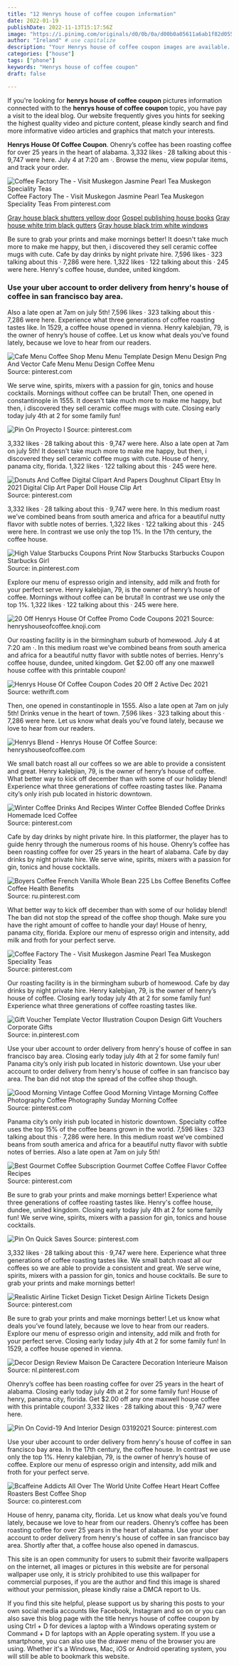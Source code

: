 ```yaml
---
title: "12 Henrys house of coffee coupon information"
date: 2022-01-19
publishDate: 2022-11-13T15:17:56Z
image: "https://i.pinimg.com/originals/d0/0b/0a/d00b0a05611a6ab1f82d0554509b759b.jpg"
author: "Ireland" # use capitalize
description: "Your Henrys house of coffee coupon images are available. Henrys house of coffee coupon are a topic that is being searched for and liked by netizens now. You can Get the Henrys house of coffee coupon files here. Download all free photos."
categories: ["house"]
tags: ["phone"]
keywords: "Henrys house of coffee coupon"
draft: false

---
```


If you're looking for **henrys house of coffee coupon** pictures information connected with to the **henrys house of coffee coupon** topic, you have pay a visit to the ideal  blog.  Our website frequently  gives you  hints  for seeking  the highest  quality video and picture  content, please kindly search and find more informative video articles and graphics  that match your interests.

**Henrys House Of Coffee Coupon**. Ohenry’s coffee has been roasting coffee for over 25 years in the heart of alabama. 3,332 likes · 28 talking about this · 9,747 were here. July 4 at 7:20 am ·. Browse the menu, view popular items, and track your order.

![Coffee Factory The - Visit Muskegon Jasmine Pearl Tea Muskegon Speciality Teas](https://i.pinimg.com/originals/16/ba/cd/16bacd1d05bcc219d934072d6b9f550c.png "Coffee Factory The - Visit Muskegon Jasmine Pearl Tea Muskegon Speciality Teas")
Coffee Factory The - Visit Muskegon Jasmine Pearl Tea Muskegon Speciality Teas From pinterest.com

[Gray house black shutters yellow door](/gray-house-black-shutters-yellow-door/)
[Gospel publishing house books](/gospel-publishing-house-books/)
[Gray house white trim black gutters](/gray-house-white-trim-black-gutters/)
[Gray house black trim white windows](/gray-house-black-trim-white-windows/)

Be sure to grab your prints and make mornings better! It doesn&#039;t take much more to make me happy, but then, i discovered they sell ceramic coffee mugs with cute. Cafe by day drinks by night private hire. 7,596 likes · 323 talking about this · 7,286 were here. 1,322 likes · 122 talking about this · 245 were here. Henry&#039;s coffee house, dundee, united kingdom.

### Use your uber account to order delivery from henry&#039;s house of coffee in san francisco bay area.

Also a late open at 7am on july 5th! 7,596 likes · 323 talking about this · 7,286 were here. Experience what three generations of coffee roasting tastes like. In 1529, a coffee house opened in vienna. Henry kalebjian, 79, is the owner of henry’s house of coffee. Let us know what deals you’ve found lately, because we love to hear from our readers.


![Cafe Menu Coffee Shop Menu Menu Template Design Menu Design Png And Vector Cafe Menu Menu Design Coffee Menu](https://i.pinimg.com/736x/58/f2/1e/58f21e403992ba560da54fb3b508c54c.jpg "Cafe Menu Coffee Shop Menu Menu Template Design Menu Design Png And Vector Cafe Menu Menu Design Coffee Menu")
Source: pinterest.com

We serve wine, spirits, mixers with a passion for gin, tonics and house cocktails. Mornings without coffee can be brutal! Then, one opened in constantinople in 1555. It doesn&#039;t take much more to make me happy, but then, i discovered they sell ceramic coffee mugs with cute. Closing early today july 4th at 2 for some family fun!

![Pin On Proyecto I](https://i.pinimg.com/originals/f4/00/49/f400497de541844dc56805a1a83c30dd.jpg "Pin On Proyecto I")
Source: pinterest.com

3,332 likes · 28 talking about this · 9,747 were here. Also a late open at 7am on july 5th! It doesn&#039;t take much more to make me happy, but then, i discovered they sell ceramic coffee mugs with cute. House of henry, panama city, florida. 1,322 likes · 122 talking about this · 245 were here.

![Donuts And Coffee Digital Clipart And Papers Doughnut Clipart Etsy In 2021 Digital Clip Art Paper Doll House Clip Art](https://i.pinimg.com/originals/ca/f4/04/caf40406180725dab2153964cbe6543a.jpg "Donuts And Coffee Digital Clipart And Papers Doughnut Clipart Etsy In 2021 Digital Clip Art Paper Doll House Clip Art")
Source: pinterest.com

3,332 likes · 28 talking about this · 9,747 were here. In this medium roast we’ve combined beans from south america and africa for a beautiful nutty flavor with subtle notes of berries. 1,322 likes · 122 talking about this · 245 were here. In contrast we use only the top 1%. In the 17th century, the coffee house.

![High Value Starbucks Coupons Print Now Starbucks Starbucks Coupon Starbucks Girl](https://i.pinimg.com/600x315/f3/42/79/f34279c90344491a983ba01488f436cc.jpg "High Value Starbucks Coupons Print Now Starbucks Starbucks Coupon Starbucks Girl")
Source: in.pinterest.com

Explore our menu of espresso origin and intensity, add milk and froth for your perfect serve. Henry kalebjian, 79, is the owner of henry’s house of coffee. Mornings without coffee can be brutal! In contrast we use only the top 1%. 1,322 likes · 122 talking about this · 245 were here.

![20 Off Henrys House Of Coffee Promo Code Coupons 2021](https://cdn.knoji.com/images/logo/henryshouseofcoffeecom.jpg?aspect=center&amp;snap=false&amp;width=500&amp;height=250 "20 Off Henrys House Of Coffee Promo Code Coupons 2021")
Source: henryshouseofcoffee.knoji.com

Our roasting facility is in the birmingham suburb of homewood. July 4 at 7:20 am ·. In this medium roast we’ve combined beans from south america and africa for a beautiful nutty flavor with subtle notes of berries. Henry&#039;s coffee house, dundee, united kingdom. Get $2.00 off any one maxwell house coffee with this printable coupon!

![Henrys House Of Coffee Coupon Codes 20 Off 2 Active Dec 2021](https://img.wethrift.com/henrys-house-of-coffee.jpg "Henrys House Of Coffee Coupon Codes 20 Off 2 Active Dec 2021")
Source: wethrift.com

Then, one opened in constantinople in 1555. Also a late open at 7am on july 5th! Drinks venue in the heart of town. 7,596 likes · 323 talking about this · 7,286 were here. Let us know what deals you’ve found lately, because we love to hear from our readers.

![Henrys Blend - Henrys House Of Coffee](https://henryshouseofcoffee.com/wp-content/uploads/2015/05/henrys-blend.jpg "Henrys Blend - Henrys House Of Coffee")
Source: henryshouseofcoffee.com

We small batch roast all our coffees so we are able to provide a consistent and great. Henry kalebjian, 79, is the owner of henry’s house of coffee. What better way to kick off december than with some of our holiday blend! Experience what three generations of coffee roasting tastes like. Panama city’s only irish pub located in historic downtown.

![Winter Coffee Drinks And Recipes Winter Coffee Blended Coffee Drinks Homemade Iced Coffee](https://i.pinimg.com/736x/7c/95/3a/7c953a909b23ab532e93eab29c9c642c.jpg "Winter Coffee Drinks And Recipes Winter Coffee Blended Coffee Drinks Homemade Iced Coffee")
Source: pinterest.com

Cafe by day drinks by night private hire. In this platformer, the player has to guide henry through the numerous rooms of his house. Ohenry’s coffee has been roasting coffee for over 25 years in the heart of alabama. Cafe by day drinks by night private hire. We serve wine, spirits, mixers with a passion for gin, tonics and house cocktails.

![Boyers Coffee French Vanilla Whole Bean 225 Lbs Coffee Benefits Coffee Coffee Health Benefits](https://i.pinimg.com/236x/e0/d5/cc/e0d5cc8cd9e89bf6e9c5756033499061.jpg "Boyers Coffee French Vanilla Whole Bean 225 Lbs Coffee Benefits Coffee Coffee Health Benefits")
Source: ru.pinterest.com

What better way to kick off december than with some of our holiday blend! The ban did not stop the spread of the coffee shop though. Make sure you have the right amount of coffee to handle your day! House of henry, panama city, florida. Explore our menu of espresso origin and intensity, add milk and froth for your perfect serve.

![Coffee Factory The - Visit Muskegon Jasmine Pearl Tea Muskegon Speciality Teas](https://i.pinimg.com/originals/16/ba/cd/16bacd1d05bcc219d934072d6b9f550c.png "Coffee Factory The - Visit Muskegon Jasmine Pearl Tea Muskegon Speciality Teas")
Source: pinterest.com

Our roasting facility is in the birmingham suburb of homewood. Cafe by day drinks by night private hire. Henry kalebjian, 79, is the owner of henry’s house of coffee. Closing early today july 4th at 2 for some family fun! Experience what three generations of coffee roasting tastes like.

![Gift Voucher Template Vector Illustration Coupon Design Gift Vouchers Corporate Gifts](https://i.pinimg.com/originals/8a/1d/45/8a1d45d1ce0735d48f50aad73693ba15.jpg "Gift Voucher Template Vector Illustration Coupon Design Gift Vouchers Corporate Gifts")
Source: in.pinterest.com

Use your uber account to order delivery from henry&#039;s house of coffee in san francisco bay area. Closing early today july 4th at 2 for some family fun! Panama city’s only irish pub located in historic downtown. Use your uber account to order delivery from henry&#039;s house of coffee in san francisco bay area. The ban did not stop the spread of the coffee shop though.

![Good Morning Vintage Coffee Good Morning Vintage Morning Coffee Photography Coffee Photography Sunday Morning Coffee](https://i.pinimg.com/736x/b6/ee/4c/b6ee4cee566b0e26c87159b9d247a90b.jpg "Good Morning Vintage Coffee Good Morning Vintage Morning Coffee Photography Coffee Photography Sunday Morning Coffee")
Source: pinterest.com

Panama city’s only irish pub located in historic downtown. Specialty coffee uses the top 15% of the coffee beans grown in the world. 7,596 likes · 323 talking about this · 7,286 were here. In this medium roast we’ve combined beans from south america and africa for a beautiful nutty flavor with subtle notes of berries. Also a late open at 7am on july 5th!

![Best Gourmet Coffee Subscription Gourmet Coffee Coffee Flavor Coffee Recipes](https://i.pinimg.com/originals/2c/94/5f/2c945f02b34dc5a1a951ae3e8ee22283.png "Best Gourmet Coffee Subscription Gourmet Coffee Coffee Flavor Coffee Recipes")
Source: pinterest.com

Be sure to grab your prints and make mornings better! Experience what three generations of coffee roasting tastes like. Henry&#039;s coffee house, dundee, united kingdom. Closing early today july 4th at 2 for some family fun! We serve wine, spirits, mixers with a passion for gin, tonics and house cocktails.

![Pin On Quick Saves](https://i.pinimg.com/originals/a7/20/2f/a7202f4ea3868d27663fbdbe9cf64bc5.jpg "Pin On Quick Saves")
Source: pinterest.com

3,332 likes · 28 talking about this · 9,747 were here. Experience what three generations of coffee roasting tastes like. We small batch roast all our coffees so we are able to provide a consistent and great. We serve wine, spirits, mixers with a passion for gin, tonics and house cocktails. Be sure to grab your prints and make mornings better!

![Realistic Airline Ticket Design Ticket Design Airline Tickets Design](https://i.pinimg.com/736x/a3/74/f8/a374f842c5859952d8dc4f40085ae025.jpg "Realistic Airline Ticket Design Ticket Design Airline Tickets Design")
Source: pinterest.com

Be sure to grab your prints and make mornings better! Let us know what deals you’ve found lately, because we love to hear from our readers. Explore our menu of espresso origin and intensity, add milk and froth for your perfect serve. Closing early today july 4th at 2 for some family fun! In 1529, a coffee house opened in vienna.

![Decor Design Review Maison De Caractere Decoration Interieure Maison](https://i.pinimg.com/originals/98/d2/2c/98d22cb7c7c5cb3ae3a0d584afb13571.png "Decor Design Review Maison De Caractere Decoration Interieure Maison")
Source: nl.pinterest.com

Ohenry’s coffee has been roasting coffee for over 25 years in the heart of alabama. Closing early today july 4th at 2 for some family fun! House of henry, panama city, florida. Get $2.00 off any one maxwell house coffee with this printable coupon! 3,332 likes · 28 talking about this · 9,747 were here.

![Pin On Covid-19 And Interior Design 03192021](https://i.pinimg.com/originals/80/40/94/804094b870a714f08188fd949ce9e44f.jpg "Pin On Covid-19 And Interior Design 03192021")
Source: pinterest.com

Use your uber account to order delivery from henry&#039;s house of coffee in san francisco bay area. In the 17th century, the coffee house. In contrast we use only the top 1%. Henry kalebjian, 79, is the owner of henry’s house of coffee. Explore our menu of espresso origin and intensity, add milk and froth for your perfect serve.

![Bcaffeine Addicts All Over The World Unite Coffee Heart Heart Coffee Roasters Best Coffee Shop](https://i.pinimg.com/originals/d0/0b/0a/d00b0a05611a6ab1f82d0554509b759b.jpg "Bcaffeine Addicts All Over The World Unite Coffee Heart Heart Coffee Roasters Best Coffee Shop")
Source: co.pinterest.com

House of henry, panama city, florida. Let us know what deals you’ve found lately, because we love to hear from our readers. Ohenry’s coffee has been roasting coffee for over 25 years in the heart of alabama. Use your uber account to order delivery from henry&#039;s house of coffee in san francisco bay area. Shortly after that, a coffee house also opened in damascus.

This site is an open community for users to submit their favorite wallpapers on the internet, all images or pictures in this website are for personal wallpaper use only, it is stricly prohibited to use this wallpaper for commercial purposes, if you are the author and find this image is shared without your permission, please kindly raise a DMCA report to Us.

If you find this site helpful, please support us by sharing this posts to your own social media accounts like Facebook, Instagram and so on or you can also save this blog page with the title henrys house of coffee coupon by using Ctrl + D for devices a laptop with a Windows operating system or Command + D for laptops with an Apple operating system. If you use a smartphone, you can also use the drawer menu of the browser you are using. Whether it's a Windows, Mac, iOS or Android operating system, you will still be able to bookmark this website.
